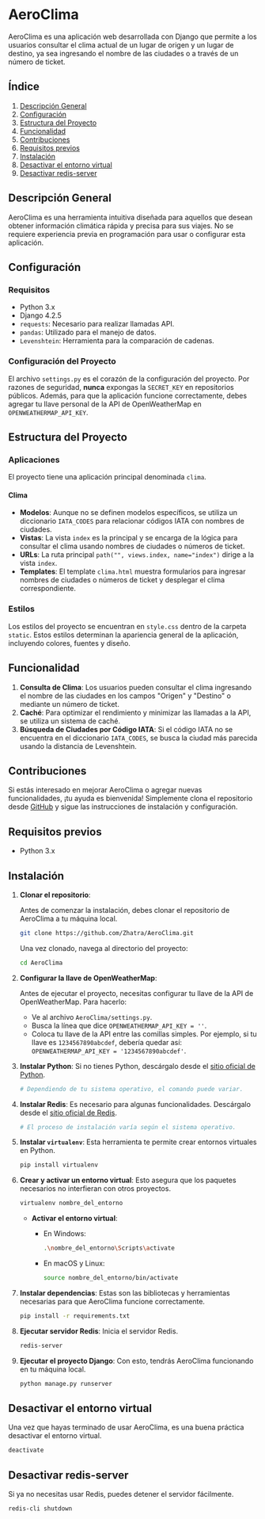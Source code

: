 # AeroClima

AeroClima es una aplicación web desarrollada con Django que permite a los usuarios consultar el clima actual de un lugar de origen y un lugar de destino, ya sea ingresando el nombre de las ciudades o a través de un número de ticket.

## Índice

1. [Descripción General](#aeroclima)
2. [Configuración](#configuración)
3. [Estructura del Proyecto](#estructura-del-proyecto)
4. [Funcionalidad](#funcionalidad)
5. [Contribuciones](#contribuciones)
6. [Requisitos previos](#requisitos-previos)
7. [Instalación](#instalación)
8. [Desactivar el entorno virtual](#desactivar-el-entorno-virtual)
9. [Desactivar redis-server](#desactivar-redis-server)

## Descripción General

AeroClima es una herramienta intuitiva diseñada para aquellos que desean obtener información climática rápida y precisa para sus viajes. No se requiere experiencia previa en programación para usar o configurar esta aplicación.

## Configuración

### Requisitos

- Python 3.x
- Django 4.2.5
- `requests`: Necesario para realizar llamadas API.
- `pandas`: Utilizado para el manejo de datos.
- `Levenshtein`: Herramienta para la comparación de cadenas.

### Configuración del Proyecto

El archivo `settings.py` es el corazón de la configuración del proyecto. Por razones de seguridad, **nunca** expongas la `SECRET_KEY` en repositorios públicos. Además, para que la aplicación funcione correctamente, debes agregar tu llave personal de la API de OpenWeatherMap en `OPENWEATHERMAP_API_KEY`.

## Estructura del Proyecto

### Aplicaciones

El proyecto tiene una aplicación principal denominada `clima`.

#### Clima

- **Modelos**: Aunque no se definen modelos específicos, se utiliza un diccionario `IATA_CODES` para relacionar códigos IATA con nombres de ciudades.
- **Vistas**: La vista `index` es la principal y se encarga de la lógica para consultar el clima usando nombres de ciudades o números de ticket.
- **URLs**: La ruta principal `path("", views.index, name="index")` dirige a la vista `index`.
- **Templates**: El template `clima.html` muestra formularios para ingresar nombres de ciudades o números de ticket y desplegar el clima correspondiente.

### Estilos

Los estilos del proyecto se encuentran en `style.css` dentro de la carpeta `static`. Estos estilos determinan la apariencia general de la aplicación, incluyendo colores, fuentes y diseño.

## Funcionalidad

1. **Consulta de Clima**: Los usuarios pueden consultar el clima ingresando el nombre de las ciudades en los campos "Origen" y "Destino" o mediante un número de ticket.
2. **Caché**: Para optimizar el rendimiento y minimizar las llamadas a la API, se utiliza un sistema de caché.
3. **Búsqueda de Ciudades por Código IATA**: Si el código IATA no se encuentra en el diccionario `IATA_CODES`, se busca la ciudad más parecida usando la distancia de Levenshtein.

## Contribuciones

Si estás interesado en mejorar AeroClima o agregar nuevas funcionalidades, ¡tu ayuda es bienvenida! Simplemente clona el repositorio desde [GitHub](https://github.com/Zhatra/AeroClima.git) y sigue las instrucciones de instalación y configuración.

## Requisitos previos

- Python 3.x

## Instalación

1. **Clonar el repositorio**:
   
   Antes de comenzar la instalación, debes clonar el repositorio de AeroClima a tu máquina local.

   ```bash
   git clone https://github.com/Zhatra/AeroClima.git
   ```

   Una vez clonado, navega al directorio del proyecto:

   ```bash
   cd AeroClima
   ```

2. **Configurar la llave de OpenWeatherMap**:
   
   Antes de ejecutar el proyecto, necesitas configurar tu llave de la API de OpenWeatherMap. Para hacerlo:

   - Ve al archivo `AeroClima/settings.py`.
   - Busca la línea que dice `OPENWEATHERMAP_API_KEY = ''`.
   - Coloca tu llave de la API entre las comillas simples. Por ejemplo, si tu llave es `1234567890abcdef`, debería quedar así: `OPENWEATHERMAP_API_KEY = '1234567890abcdef'`.

3. **Instalar Python**: Si no tienes Python, descárgalo desde el [sitio oficial de Python](https://www.python.org/downloads/).
   
   ```bash
   # Dependiendo de tu sistema operativo, el comando puede variar.
   ```

4. **Instalar Redis**: Es necesario para algunas funcionalidades. Descárgalo desde el [sitio oficial de Redis](https://redis.io/docs/getting-started/installation/).

   ```bash
   # El proceso de instalación varía según el sistema operativo.
   ```

5. **Instalar `virtualenv`**: Esta herramienta te permite crear entornos virtuales en Python.

   ```bash
   pip install virtualenv
   ```

6. **Crear y activar un entorno virtual**: Esto asegura que los paquetes necesarios no interfieran con otros proyectos.

   ```bash
   virtualenv nombre_del_entorno
   ```

   - **Activar el entorno virtual**:

     - En Windows:

       ```bash
       .\nombre_del_entorno\Scripts\activate
       ```

     - En macOS y Linux:

       ```bash
       source nombre_del_entorno/bin/activate
       ```

7. **Instalar dependencias**: Estas son las bibliotecas y herramientas necesarias para que AeroClima funcione correctamente.

   ```bash
   pip install -r requirements.txt
   ```

8. **Ejecutar servidor Redis**: Inicia el servidor Redis.

   ```bash
   redis-server
   ```

9. **Ejecutar el proyecto Django**: Con esto, tendrás AeroClima funcionando en tu máquina local.

   ```bash
   python manage.py runserver
   ```



## Desactivar el entorno virtual

Una vez que hayas terminado de usar AeroClima, es una buena práctica desactivar el entorno virtual.

```bash
deactivate
```

## Desactivar redis-server

Si ya no necesitas usar Redis, puedes detener el servidor fácilmente.

```bash
redis-cli shutdown
```


